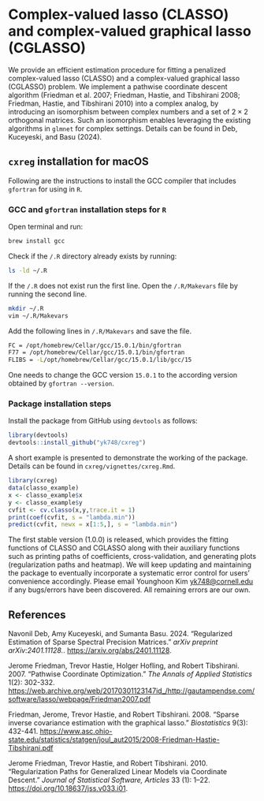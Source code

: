 
# Complex-valued lasso (CLASSO) and complex-valued graphical lasso (CGLASSO)

We provide an efficient estimation procedure for fitting a penalized
complex-valued lasso (CLASSO) and a complex-valued graphical lasso
(CGLASSO) problem. We implement a pathwise coordinate descent algorithm
(Friedman et al. 2007; Friedman, Hastie, and Tibshirani 2008; Friedman,
Hastie, and Tibshirani 2010) into a complex analog, by introducing an
isomorphism between complex numbers and a set of $2\times 2$ orthogonal
matrices. Such an isomorphism enables leveraging the existing algorithms
in `glmnet` for complex settings. Details can be found in Deb,
Kuceyeski, and Basu (2024).

## `cxreg` installation for macOS

Following are the instructions to install the GCC compiler that includes
`gfortran` for using in `R`.

### GCC and `gfortran` installation steps for `R`

Open terminal and run:

``` bash
brew install gcc
```

Check if the `/.R` directory already exists by running:

``` bash
ls -ld ~/.R
```

If the `/.R` does not exist run the first line. Open the `/.R/Makevars`
file by running the second line.

``` bash
mkdir ~/.R
vim ~/.R/Makevars
```

Add the following lines in `/.R/Makevars` and save the file.

``` bash
FC = /opt/homebrew/Cellar/gcc/15.0.1/bin/gfortran
F77 = /opt/homebrew/Cellar/gcc/15.0.1/bin/gfortran
FLIBS = -L/opt/homebrew/Cellar/gcc/15.0.1/lib/gcc/15
```

One needs to change the GCC version `15.0.1` to the according version
obtained by `gfortran --version`.

### Package installation steps

Install the package from GitHub using `devtools` as follows:

``` r
library(devtools)
devtools::install_github("yk748/cxreg")
```

A short example is presented to demonstrate the working of the package.
Details can be found in `cxreg/vignettes/cxreg.Rmd`.

``` r
library(cxreg)
data(classo_example)
x <- classo_example$x
y <- classo_example$y
cvfit <- cv.classo(x,y,trace.it = 1)
print(coef(cvfit, s = "lambda.min"))
predict(cvfit, newx = x[1:5,], s = "lambda.min")
```

The first stable version (1.0.0) is released, which provides the fitting
functions of CLASSO and CGLASSO along with their auxiliary functions
such as printing paths of coefficients, cross-validation, and generating
plots (regularization paths and heatmap). We will keep updating and
maintaining the package to eventually incorporate a systematic error
control for users’ convenience accordingly. Please email Younghoon Kim
<yk748@cornell.edu> if any bugs/errors have been discovered. All
remaining errors are our own.

## References

Navonil Deb, Amy Kuceyeski, and Sumanta Basu. 2024. “Regularized
Estimation of Sparse Spectral Precision Matrices.” *arXiv preprint
arXiv:2401.11128.*. <https://arxiv.org/abs/2401.11128>.

Jerome Friedman, Trevor Hastie, Holger Hofling, and Robert Tibshirani.
2007. “Pathwise Coordinate Optimization.” *The Annals of Applied
Statistics* 1(2): 302-332.
<https://web.archive.org/web/20170301123147id_/http://gautampendse.com/software/lasso/webpage/Friedman2007.pdf>

Friedman, Jerome, Trevor Hastie, and Robert Tibshirani. 2008. “Sparse
inverse covariance estimation with the graphical lasso.” *Biostatistics*
9(3): 432-441.
<https://www.asc.ohio-state.edu/statistics/statgen/joul_aut2015/2008-Friedman-Hastie-Tibshirani.pdf>

Jerome Friedman, Trevor Hastie, and Robert Tibshirani. 2010.
“Regularization Paths for Generalized Linear Models via Coordinate
Descent.” *Journal of Statistical Software, Articles* 33 (1): 1–22.
<https://doi.org/10.18637/jss.v033.i01>.
